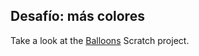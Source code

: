 ## Desafío: más colores

Take a look at the [Balloons](https://projects.raspberrypi.org/en/projects/balloons) Scratch project.
